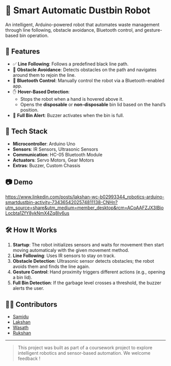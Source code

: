 # 🤖 Smart Automatic Dustbin Robot

An intelligent, Arduino-powered robot that automates waste management through line following, obstacle avoidance, Bluetooth control, and gesture-based bin operation.

## 🚀 Features

- ✅ **Line Following**: Follows a predefined black line path.
- 🚧 **Obstacle Avoidance**: Detects obstacles on the path and navigates around them to rejoin the line.
- 📱 **Bluetooth Control**: Manually control the robot via a Bluetooth-enabled app.
- ✋ **Hover-Based Detection**:
  - Stops the robot when a hand is hovered above it.
  - Opens the **disposable** or **non-disposable** bin lid based on the hand’s position.
- 🔔 **Full Bin Alert**: Buzzer activates when the bin is full.

## 🧠 Tech Stack

- **Microcontroller**: Arduino Uno
- **Sensors**: IR Sensors, Ultrasonic Sensors
- **Communication**: HC-05 Bluetooth Module
- **Actuators**: Servo Motors, Gear Motors
- **Extras**: Buzzer, Custom Chassis

## 📷 Demo
https://www.linkedin.com/posts/lakshan-wc-b02993344_robotics-arduino-smartdustbin-activity-7343654202574811138-CNHn?utm_source=share&utm_medium=member_desktop&rcm=ACoAAFZJX3IBioLocbta1ZfY8ykNmX4Zq8lv6us


## 🛠 How It Works

1. **Startup**: The robot initializes sensors and waits for movement then start moving automaticaly with the given movement method.
2. **Line Following**: Uses IR sensors to stay on track.
3. **Obstacle Detection**: Ultrasonic sensor detects obstacles; the robot avoids them and finds the line again.
4. **Gesture Control**: Hand proximity triggers different actions (e.g., opening a bin lid).
5. **Full Bin Detection**: If the garbage level crosses a threshold, the buzzer alerts the user.

## 👨‍💻 Contributors

- [Samidu](https://github.com/SamiduSamarasinghe)
- [Lakshan](https://github.com/LakshanWC)
- [Wasath](https://github.com/Shady0101)
- [Rukshan](https://github.com/rukaboy)

---
> This project was built as part of a coursework project to explore intelligent robotics and sensor-based automation. We welcome feedback !




